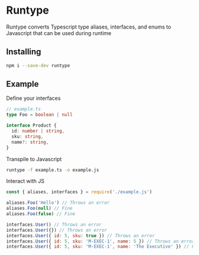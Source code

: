 # Runtype
Runtype converts Typescript type aliases, interfaces, and enums to Javascript that can be used during runtime

## Installing
```bash
npm i --save-dev runtype
```

## Example
Define your interfaces
```typescript
// example.ts
type Foo = boolean | null

interface Product {
  id: number | string,
  sku: string,
  name?: string,
}
```

Transpile to Javascript
```bash
runtype -f example.ts -o example.js
```

Interact with JS
```javascript
const { aliases, interfaces } = require('./example.js')

aliases.Foo('Hello') // Throws an error
aliases.Foo(null) // Fine
aliases.Foo(false) // Fine

interfaces.User() // Throws an error
interfaces.User({}) // Throws an error
interfaces.User({ id: 5, sku: true }) // Throws an error
interfaces.User({ id: 5, sku: 'M-EXEC-1', name: 5 }) // Throws an error
interfaces.User({ id: 5, sku: 'M-EXEC-1', name: 'The Executive' }) // Fine
```

